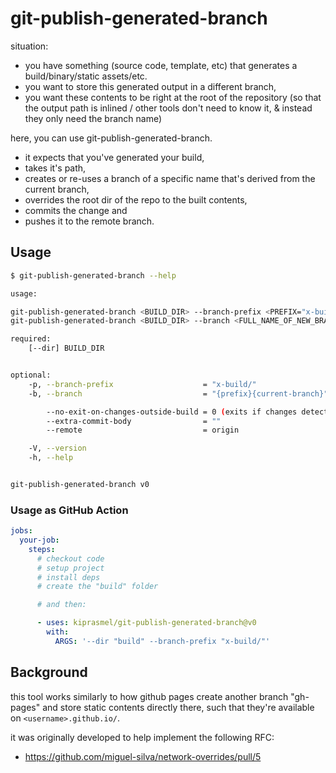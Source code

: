 # git-publish-generated-branch

situation:

- you have something (source code, template, etc) that generates a build/binary/static assets/etc.
- you want to store this generated output in a different branch,
- you want these contents to be right at the root of the repository (so that the output path is inlined / other tools don't need to know it, & instead they only need the branch name)

here, you can use git-publish-generated-branch.

- it expects that you've generated your build,
- takes it's path,
- creates or re-uses a branch of a specific name that's derived from the current branch,
- overrides the root dir of the repo to the built contents,
- commits the change and
- pushes it to the remote branch.

## Usage

```sh
$ git-publish-generated-branch --help

usage:

git-publish-generated-branch <BUILD_DIR> --branch-prefix <PREFIX="x-build/">
git-publish-generated-branch <BUILD_DIR> --branch <FULL_NAME_OF_NEW_BRANCH="{prefix}{current-branch}">

required:
    [--dir] BUILD_DIR


optional:
    -p, --branch-prefix                    = "x-build/"
    -b, --branch                           = "{prefix}{current-branch}"

        --no-exit-on-changes-outside-build = 0 (exits if changes detected outside build dir)
        --extra-commit-body                = ""
        --remote                           = origin

    -V, --version
    -h, --help


git-publish-generated-branch v0
```

### Usage as GitHub Action

```yml
jobs:
  your-job:
    steps:
      # checkout code
      # setup project
      # install deps
      # create the "build" folder

      # and then:

      - uses: kiprasmel/git-publish-generated-branch@v0
        with:
          ARGS: '--dir "build" --branch-prefix "x-build/"'

```

## Background

this tool works similarly to how github pages create another branch "gh-pages" and store static contents directly there, such that they're available on `<username>.github.io/`.

it was originally developed to help implement the following RFC:
- https://github.com/miguel-silva/network-overrides/pull/5

